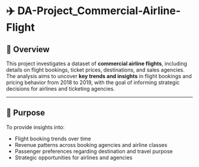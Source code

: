 # ✈️ DA-Project_Commercial-Airline-Flight

## 📌 Overview

This project investigates a dataset of **commercial airline flights**, including details on flight bookings, ticket prices, destinations, and sales agencies. The analysis aims to uncover **key trends and insights** in flight bookings and pricing behavior from 2018 to 2019, with the goal of informing strategic decisions for airlines and ticketing agencies.

---

## 🎯 Purpose

To provide insights into:
- Flight booking trends over time  
- Revenue patterns across booking agencies and airline classes  
- Passenger preferences regarding destination and travel purpose  
- Strategic opportunities for airlines and agencies  
